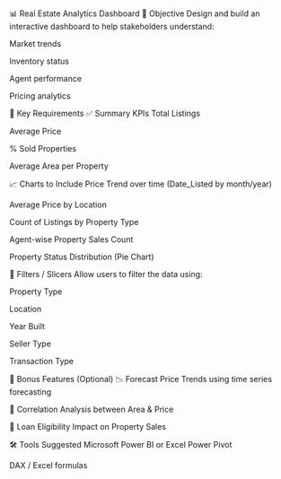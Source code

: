 📊 Real Estate Analytics Dashboard
🎯 Objective
Design and build an interactive dashboard to help stakeholders understand:

Market trends

Inventory status

Agent performance

Pricing analytics

📌 Key Requirements
✅ Summary KPIs
Total Listings

Average Price

% Sold Properties

Average Area per Property

📈 Charts to Include
Price Trend over time (Date_Listed by month/year)

Average Price by Location

Count of Listings by Property Type

Agent-wise Property Sales Count

Property Status Distribution (Pie Chart)

🧭 Filters / Slicers
Allow users to filter the data using:

Property Type

Location

Year Built

Seller Type

Transaction Type

🌟 Bonus Features (Optional)
📉 Forecast Price Trends using time series forecasting

📐 Correlation Analysis between Area & Price

🏦 Loan Eligibility Impact on Property Sales

🛠️ Tools Suggested
Microsoft Power BI or Excel Power Pivot

DAX / Excel formulas

